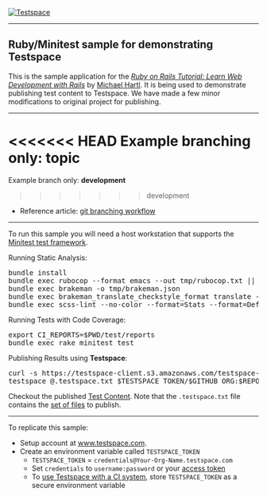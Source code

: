 [![Testspace](http://www.testspace.com/img/Testspace.png)](http://www.testspace.com)

***

## Ruby/Minitest sample for demonstrating Testspace

This is the sample application for the [*Ruby on Rails Tutorial: Learn Web Development with Rails*](http://www.railstutorial.org/) by [Michael Hartl](http://www.michaelhartl.com/). It is being used to demonstrate publishing test content to Testspace.
We have made a few minor modifications to original project for publishing.

***

<<<<<<< HEAD
Example branching only: **topic**
=======
Example branch only: **development**
>>>>>>> development

* Reference article: [git branching workflow](https://git-scm.com/book/en/v1/Git-Branching-Branching-Workflows)

***
To run this sample you will need a host workstation that supports the [Minitest test framework](http://docs.seattlerb.org/minitest/).


Running Static Analysis:

<pre>
bundle install
bundle exec rubocop --format emacs --out tmp/rubocop.txt || true
bundle exec brakeman -o tmp/brakeman.json
bundle exec brakeman_translate_checkstyle_format translate --file="tmp/brakeman.json" > tmp/brakeman_checkstyle.xml
bundle exec scss-lint --no-color --format=Stats --format=Default --out=tmp/scss-lint.txt  app/assets/stylesheets/ || true
</pre>

Running Tests with Code Coverage:

<pre>
export CI_REPORTS=$PWD/test/reports
bundle exec rake minitest test
</pre>

Publishing Results using **Testspace**:

<pre>
curl -s https://testspace-client.s3.amazonaws.com/testspace-linux.tgz | sudo tar -zxvf- -C /usr/local/bin
testspace @.testspace.txt $TESTSPACE_TOKEN/$GITHUB_ORG:$REPO_NAME/$BRANCH_NAME#$BUILD_NUMBER
</pre>

Checkout the published [Test Content](https://samples.testspace.com/projects/testspace-samples:ruby.minitest). Note that the `.testspace.txt` file contains the [set of files](http://help.testspace.com/how-to:publish-content#publishing-via-content-list-file) to publish.

***

To replicate this sample:
  - Setup account at www.testspace.com.
  - Create an environment variable called `TESTSPACE_TOKEN`
     - `TESTSPACE_TOKEN` = `credentials@Your-Org-Name.testspace.com`
     - Set `credentials` to `username:password` or your [access token](http://help.testspace.com/reference:client-reference#login-credentials)
     - To [use Testspace with a CI system](http://help.testspace.com/how-to:add-to-ci-workflow), store `TESTSPACE_TOKEN` as a secure environment variable
